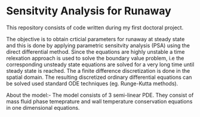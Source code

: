 # Sensitvity Analysis for Runaway
This repository consists of code written during my first doctoral project. 

The objective is to obtain crticial parameters for runaway at steady state and this is done by applying parametric sensitvity analysis (PSA) using the direct differential method. Since the equations are highly unstable a time relexation approach is used to solve the boundary value problem, i.e the corresponding unsteady state equations are solved for a very long time until steady state is reached. The a finite difference discretization is done in the spatial domain. The resulting discretized ordinary differential equations can be solved used standard ODE techniques (eg. Runge-Kutta methods). 

About the model:-
The model consists of 3 semi-linear PDE. They consist of mass fluid phase temeprature and wall temperature conservation equations in one dimensional equations. 

